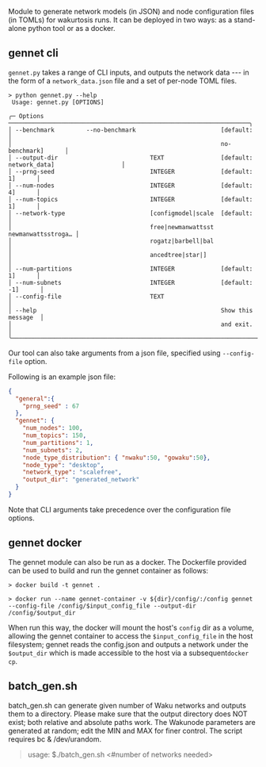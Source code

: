 Module to generate network models (in JSON) and node configuration files (in TOMLs) for wakurtosis runs. It can be deployed in two ways: as a stand-alone python tool or as a docker.

## gennet cli
`gennet.py` takes a range of CLI inputs, and outputs the network data --- in the form of a `network_data.json` file and a set of per-node TOML files. 

```commandline
> python gennet.py --help
 Usage: gennet.py [OPTIONS]                                                     
                                                                                
╭─ Options ────────────────────────────────────────────────────────────────────╮
│ --benchmark         --no-benchmark                        [default:          │
│                                                           no-benchmark]      │
│ --output-dir                          TEXT                [default: network_data]                   │
│ --prng-seed                           INTEGER             [default: 1]      │
│ --num-nodes                           INTEGER             [default: 4]      │
│ --num-topics                          INTEGER             [default: 1]      │
│ --network-type                        [configmodel|scale  [default:          │
│                                       free|newmanwattsst  newmanwattsstroga… │
│                                       rogatz|barbell|bal                     │
│                                       ancedtree|star|]                       │
│ --num-partitions                      INTEGER             [default: 1]      │
│ --num-subnets                         INTEGER             [default: -1]      │
│ --config-file                         TEXT                                   │
│ --help                                                    Show this message  │
│                                                           and exit.          │
╰──────────────────────────────────────────────────────────────────────────────╯
```

Our tool can also take arguments from a json file, specified using `--config-file` option.


Following is an example json file:


```json
{
  "general":{
    "prng_seed" : 67
  },
  "gennet": {
    "num_nodes": 100,
    "num_topics": 150,
    "num_partitions": 1,
    "num_subnets": 2,
    "node_type_distribution": { "nwaku":50, "gowaku":50},
    "node_type": "desktop",
    "network_type": "scalefree",
    "output_dir": "generated_network"
  }
}
```

Note that CLI arguments take precedence over the configuration file options.

## gennet docker
The gennet module can also be run as a docker. The Dockerfile provided can be used to build and run the gennet container as follows:


```commandline
> docker build -t gennet .

> docker run --name gennet-container -v ${dir}/config/:/config gennet --config-file /config/$input_config_file --output-dir /config/$output_dir
```

When run this way, the docker will mount the host's `config` dir as a volume, allowing the gennet container to access the `$input_config_file` in the host filesystem; gennet reads the config.json and outputs a network under the `$output_dir` which is made accessible to the host via a subsequent`docker cp`.


## batch_gen.sh
batch_gen.sh can generate given number of Waku networks and outputs them to a directory. Please make sure that the output directory does NOT exist; both relative and absolute paths work. The Wakunode parameters are generated at random; edit the MIN and MAX for finer control. The script requires bc & /dev/urandom.<br>

> usage: $./batch_gen.sh <output-dir> <#number of networks needed> </br>
